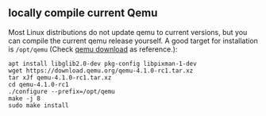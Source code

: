 locally compile current Qemu
----------------------------

Most Linux distributions do not update qemu to current versions, but
you can compile the current qemu release yourself. A good target for
installation is `/opt/qemu` (Check [qemu download](https://www.qemu.org/download/#source) as reference.):

```shell
apt install libglib2.0-dev pkg-config libpixman-1-dev
wget https://download.qemu.org/qemu-4.1.0-rc1.tar.xz
tar xJf qemu-4.1.0-rc1.tar.xz
cd qemu-4.1.0-rc1
./configure --prefix=/opt/qemu
make -j 8
sudo make install
```

